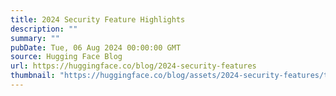 ```yaml
---
title: 2024 Security Feature Highlights
description: ""
summary: ""
pubDate: Tue, 06 Aug 2024 00:00:00 GMT
source: Hugging Face Blog
url: https://huggingface.co/blog/2024-security-features
thumbnail: "https://huggingface.co/blog/assets/2024-security-features/thumbnail.png"
---
```


